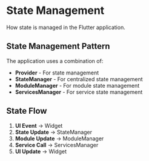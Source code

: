 # State Management

How state is managed in the Flutter application.

## State Management Pattern

The application uses a combination of:

- **Provider** - For state management
- **StateManager** - For centralized state management
- **ModuleManager** - For module state management
- **ServicesManager** - For service state management

## State Flow

1. **UI Event** → Widget
2. **State Update** → StateManager
3. **Module Update** → ModuleManager
4. **Service Call** → ServicesManager
5. **UI Update** → Widget

